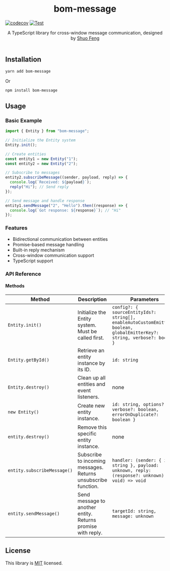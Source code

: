 <h1 align="center">bom-message</h1>

[![codecov](https://codecov.io/gh/shuo-s-feng/bom-message/branch/main/graph/badge.svg)](https://codecov.io/gh/shuo-s-feng/bom-message) [![Test](https://github.com/shuo-s-feng/bom-message/actions/workflows/test.yml/badge.svg)](https://github.com/shuo-s-feng/bom-message/actions/workflows/test.yml)

<div align="center">
  A TypeScript library for cross-window message communication, designed by
  <a href="https://gravatar.com/shuosfeng/">Shuo Feng</a>
</div>

<br />

## Installation

```bash
yarn add bom-message
```

Or

```bash
npm install bom-message
```

## Usage

### Basic Example

```typescript
import { Entity } from "bom-message";

// Initialize the Entity system
Entity.init();

// Create entities
const entity1 = new Entity("1");
const entity2 = new Entity("2");

// Subscribe to messages
entity2.subscribeMessage((sender, payload, reply) => {
  console.log(`Received: ${payload}`);
  reply("Hi"); // Send reply
});

// Send message and handle response
entity1.sendMessage("2", "Hello").then((response) => {
  console.log(`Got response: ${response}`); // "Hi"
});
```

### Features

- Bidirectional communication between entities
- Promise-based message handling
- Built-in reply mechanism
- Cross-window communication support
- TypeScript support

### API Reference

#### Methods

| Method                      | Description                                                   | Parameters                                                                                                                 | Return Type           |
| --------------------------- | ------------------------------------------------------------- | -------------------------------------------------------------------------------------------------------------------------- | --------------------- |
| `Entity.init()`             | Initialize the Entity system. Must be called first.           | `config?: { sourceEntityIds?: string[], enableAutoCustomEmitter?: boolean, globalEmitterKey?: string, verbose?: boolean }` | `void`                |
| `Entity.getById()`          | Retrieve an entity instance by its ID.                        | `id: string`                                                                                                               | `Entity \| undefined` |
| `Entity.destroy()`          | Clean up all entities and event listeners.                    | none                                                                                                                       | `void`                |
| `new Entity()`              | Create new entity instance.                                   | `id: string, options?: { verbose?: boolean, errorOnDuplicate?: boolean }`                                                  | `Entity`              |
| `entity.destroy()`          | Remove this specific entity instance.                         | none                                                                                                                       | `void`                |
| `entity.subscribeMessage()` | Subscribe to incoming messages. Returns unsubscribe function. | `handler: (sender: { id: string }, payload: unknown, reply: (response?: unknown) => void) => void`                         | `() => void`          |
| `entity.sendMessage()`      | Send message to another entity. Returns promise with reply.   | `targetId: string, message: unknown`                                                                                       | `Promise<unknown>`    |

## License

This library is [MIT](LICENSE) licensed.

[build-badge]: https://github.com/shuo-s-feng/bom-message/workflows/main/badge.svg
[build]: https://github.com/shuo-s-feng/bom-message/actions
[coverage-badge]: https://img.shields.io/codecov/c/github/shuo-s-feng/bom-message.svg
